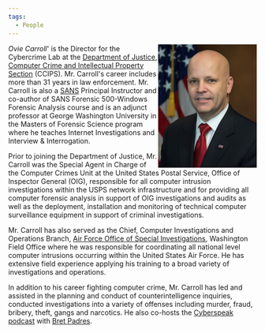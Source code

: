```yaml
---
tags:
  - People
---
```

<img src="../assets/images/400px-OLC.jpeg" title="OLC.jpg" width="200" alt="OLC.jpg" align="right" />*Ovie
Carroll*' is the Director for the Cybercrime Lab at the [Department of
Justice, Computer Crime and Intellectual Property
Section](department_of_justice_computer_crime_and_intellectual_property_section.md)
(CCIPS). Mr. Carroll's career includes more than 31 years in law enforcement.
Mr. Carroll is also a [SANS](sans.md) Principal Instructor and co-author of
SANS Forensic 500-Windows Forensic Analysis course and is an adjunct professor
at George Washington University in the Masters of Forensic Science program
where he teaches Internet Investigations and Interview & Interrogation.

Prior to joining the Department of Justice, Mr. Carroll was the Special
Agent in Charge of the Computer Crimes Unit at the United States Postal
Service, Office of Inspector General (OIG), responsible for all computer
intrusion investigations within the USPS network infrastructure and for
providing all computer forensic analysis in support of OIG
investigations and audits as well as the deployment, installation and
monitoring of technical computer surveillance equipment in support of
criminal investigations.

Mr. Carroll has also served as the Chief, Computer Investigations and
Operations Branch, [Air Force Office of Special Investigations](air_force_office_of_special_investigations.md),
Washington Field Office where he was responsible for coordinating all
national level computer intrusions occurring within the United States
Air Force. He has extensive field experience applying his training to a
broad variety of investigations and operations.

In addition to his career fighting computer crime, Mr. Carroll has led
and assisted in the planning and conduct of counterintelligence
inquiries, conducted investigations into a variety of offenses including
murder, fraud, bribery, theft, gangs and narcotics. He also co-hosts the
[Cyberspeak podcast](cyberspeak_podcast.md) with [Bret Padres](bret_padres.md).

